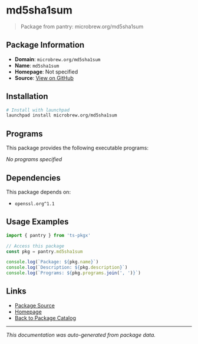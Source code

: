 # md5sha1sum

> Package from pantry: microbrew.org/md5sha1sum

## Package Information

- **Domain**: `microbrew.org/md5sha1sum`
- **Name**: `md5sha1sum`
- **Homepage**: Not specified
- **Source**: [View on GitHub](https://github.com/pkgxdev/pantry/tree/main/projects/microbrew.org/md5sha1sum/package.yml)

## Installation

```bash
# Install with launchpad
launchpad install microbrew.org/md5sha1sum
```

## Programs

This package provides the following executable programs:

*No programs specified*

## Dependencies

This package depends on:

- `openssl.org^1.1`

## Usage Examples

```typescript
import { pantry } from 'ts-pkgx'

// Access this package
const pkg = pantry.md5sha1sum

console.log(`Package: ${pkg.name}`)
console.log(`Description: ${pkg.description}`)
console.log(`Programs: ${pkg.programs.join(', ')}`)
```

## Links

- [Package Source](https://github.com/pkgxdev/pantry/tree/main/projects/microbrew.org/md5sha1sum/package.yml)
- [Homepage](#)
- [Back to Package Catalog](../../../package-catalog.md)

---

*This documentation was auto-generated from package data.*

